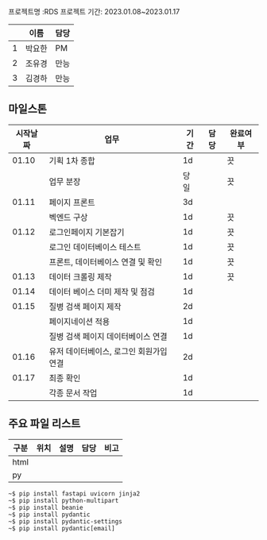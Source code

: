 프로젝트명 :RDS
프로젝트 기간: 2023.01.08~2023.01.17

||이름|담당|
|--|--|--|
|1|박요한|PM|
|2|조유경|만능|
|3|김경하|만능|


## 마일스톤
|시작날짜|업무|기간|담당|완료여부|
|--|--|--|--|--|
|01.10|기획 1차 종합|1d||끗|
||업무 분장|당일||끗|
|01.11|페이지 프론트|3d|||
||벡엔드 구상|1d||끗|
|01.12|로그인페이지 기본잡기|1d||끗|
||로그인 데이터베이스 테스트|1d||끗|
||프론트, 데이터베이스 연결 및 확인|1d||끗|
|01.13|데이터 크롤링 제작|1d||끗|
|01.14|데이터 베이스 더미 제작 및 점검|1d|||
|01.15|질병 검색 페이지 제작|2d|||
||페이지네이션 적용|1d|||
||질병 검색 페이지 데이터베이스 연결|1d|||
|01.16|유저 데이터베이스, 로그인 회원가입 연결|2d|||
|01.17|최종 확인|1d|||
||각종 문서 작업|1d|||








## 주요 파일 리스트

|구분|위치|설명|담당|비고|
|--|--|--|--|--|
|html|||||
|py|||||

```
~$ pip install fastapi uvicorn jinja2
~$ pip install python-multipart
~$ pip install beanie
~$ pip install pydantic
~$ pip install pydantic-settings
~$ pip install pydantic[email]
```


